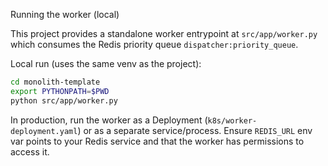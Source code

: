 Running the worker (local)

This project provides a standalone worker entrypoint at `src/app/worker.py` which consumes the Redis priority queue `dispatcher:priority_queue`.

Local run (uses the same venv as the project):

```bash
cd monolith-template
export PYTHONPATH=$PWD
python src/app/worker.py
```

In production, run the worker as a Deployment (`k8s/worker-deployment.yaml`) or as a separate service/process. Ensure `REDIS_URL` env var points to your Redis service and that the worker has permissions to access it.
